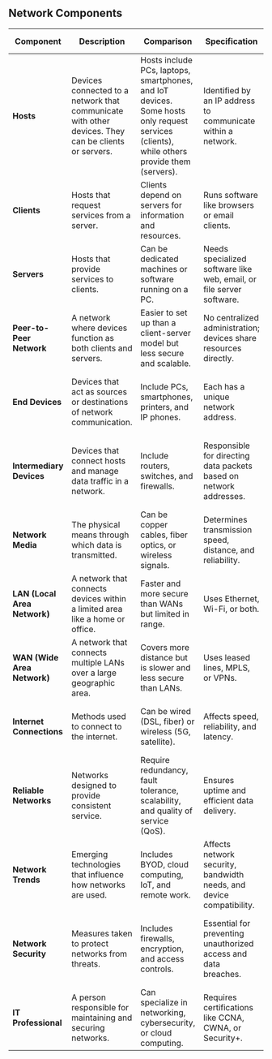 

## Network Components

| **Component**          | **Description** | **Comparison** | **Specification** | **Real-Life Example** |
|------------------------|---------------|--------------|----------------|---------------------|
| **Hosts** | Devices connected to a network that communicate with other devices. They can be clients or servers. | Hosts include PCs, laptops, smartphones, and IoT devices. Some hosts only request services (clients), while others provide them (servers). | Identified by an IP address to communicate within a network. | A laptop using a web browser to access an online store. |
| **Clients** | Hosts that request services from a server. | Clients depend on servers for information and resources. | Runs software like browsers or email clients. | A smartphone using Gmail to check emails. |
| **Servers** | Hosts that provide services to clients. | Can be dedicated machines or software running on a PC. | Needs specialized software like web, email, or file server software. | A web server hosting a company's website. |
| **Peer-to-Peer Network** | A network where devices function as both clients and servers. | Easier to set up than a client-server model but less secure and scalable. | No centralized administration; devices share resources directly. | Two coworkers sharing files directly from their computers. |
| **End Devices** | Devices that act as sources or destinations of network communication. | Include PCs, smartphones, printers, and IP phones. | Each has a unique network address. | A network printer receiving print jobs from multiple users. |
| **Intermediary Devices** | Devices that connect hosts and manage data traffic in a network. | Include routers, switches, and firewalls. | Responsible for directing data packets based on network addresses. | A Wi-Fi router distributing internet access to home devices. |
| **Network Media** | The physical means through which data is transmitted. | Can be copper cables, fiber optics, or wireless signals. | Determines transmission speed, distance, and reliability. | A fiber-optic internet connection in an office. |
| **LAN (Local Area Network)** | A network that connects devices within a limited area like a home or office. | Faster and more secure than WANs but limited in range. | Uses Ethernet, Wi-Fi, or both. | An office network with multiple PCs and printers. |
| **WAN (Wide Area Network)** | A network that connects multiple LANs over a large geographic area. | Covers more distance but is slower and less secure than LANs. | Uses leased lines, MPLS, or VPNs. | A company’s branch offices connected via MPLS. |
| **Internet Connections** | Methods used to connect to the internet. | Can be wired (DSL, fiber) or wireless (5G, satellite). | Affects speed, reliability, and latency. | A home using fiber internet for streaming and work. |
| **Reliable Networks** | Networks designed to provide consistent service. | Require redundancy, fault tolerance, scalability, and quality of service (QoS). | Ensures uptime and efficient data delivery. | A hospital network with backup connections and priority for medical devices. |
| **Network Trends** | Emerging technologies that influence how networks are used. | Includes BYOD, cloud computing, IoT, and remote work. | Affects network security, bandwidth needs, and device compatibility. | Employees using personal laptops for work via VPN. |
| **Network Security** | Measures taken to protect networks from threats. | Includes firewalls, encryption, and access controls. | Essential for preventing unauthorized access and data breaches. | A firewall blocking malicious traffic from reaching a corporate network. |
| **IT Professional** | A person responsible for maintaining and securing networks. | Can specialize in networking, cybersecurity, or cloud computing. | Requires certifications like CCNA, CWNA, or Security+. | A network administrator configuring routers and switches for a company. |
